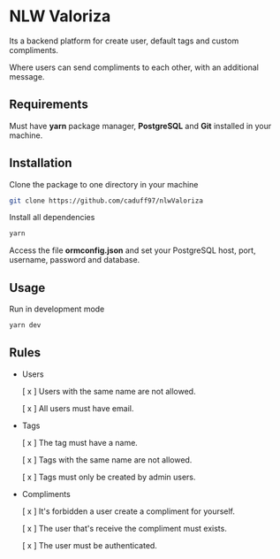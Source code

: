 # NLW Valoriza

Its a backend platform for create user, default tags and custom compliments.

Where users can send compliments to each other, with an additional message.

## Requirements

Must have **yarn** package manager, **PostgreSQL** and **Git** installed in your machine.

## Installation

Clone the package to one directory in your machine

```bash
git clone https://github.com/caduff97/nlwValoriza
```

Install all dependencies

```bash
yarn
```

Access the file **ormconfig.json** and set your PostgreSQL host, port, username, password and database.

## Usage

Run in development mode

```bash
yarn dev
```

## Rules

- Users

  [ x ] Users with the same name are not allowed.

  [ x ] All users must have email.

- Tags

  [ x ] The tag must have a name.

  [ x ] Tags with the same name are not allowed.

  [ x ] Tags must only be created by admin users.

- Compliments

  [ x ] It's forbidden a user create a compliment for yourself.

  [ x ] The user that's receive the compliment must exists.

  [ x ] The user must be authenticated.
